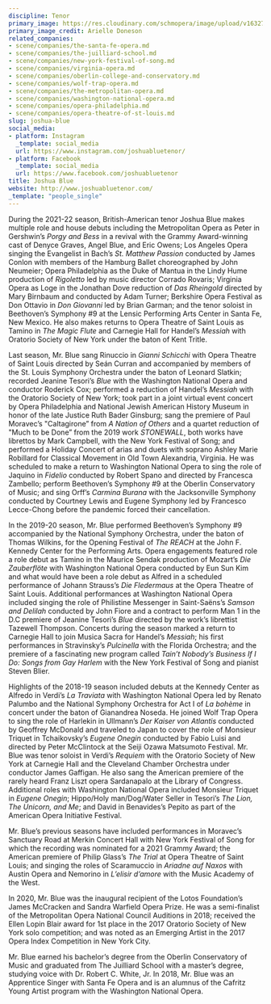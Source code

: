 ```yaml
---
discipline: Tenor
primary_image: https://res.cloudinary.com/schmopera/image/upload/v1632749996/media/2021/09/JoshuaBlue_ArielleDoneson_hy0rt3.jpg
primary_image_credit: Arielle Doneson
related_companies:
- scene/companies/the-santa-fe-opera.md
- scene/companies/the-juilliard-school.md
- scene/companies/new-york-festival-of-song.md
- scene/companies/virginia-opera.md
- scene/companies/oberlin-college-and-conservatory.md
- scene/companies/wolf-trap-opera.md
- scene/companies/the-metropolitan-opera.md
- scene/companies/washington-national-opera.md
- scene/companies/opera-philadelphia.md
- scene/companies/opera-theatre-of-st-louis.md
slug: joshua-blue
social_media:
- platform: Instagram
  _template: social_media
  url: https://www.instagram.com/joshuabluetenor/
- platform: Facebook
  _template: social_media
  url: https://www.facebook.com/joshuabluetenor
title: Joshua Blue
website: http://www.joshuabluetenor.com/
_template: "people_single"
---
```

During the 2021-22 season, British-American tenor Joshua Blue makes multiple role and house debuts including the Metropolitan Opera as Peter in Gershwin’s _Porgy and Bess_ in a revival with the Grammy Award-winning cast of Denyce Graves, Angel Blue, and Eric Owens; Los Angeles Opera singing the Evangelist in Bach’s _St. Matthew Passion_ conducted by James Conlon with members of the Hamburg Ballet choreographed by John Neumeier; Opera Philadelphia as the Duke of Mantua in the Lindy Hume production of _Rigoletto_ led by music director Corrado Rovaris; Virginia Opera as Loge in the Jonathan Dove reduction of _Das Rheingold_ directed by Mary Birnbaum and conducted by Adam Turner; Berkshire Opera Festival as Don Ottavio in _Don Giovanni_ led by Brian Garman; and the tenor soloist in Beethoven’s Symphony #9 at the Lensic Performing Arts Center in Santa Fe, New Mexico. He also makes returns to Opera Theatre of Saint Louis as Tamino in _The Magic Flute_ and Carnegie Hall for Handel’s _Messiah_ with Oratorio Society of New York under the baton of Kent Tritle. 

Last season, Mr. Blue sang Rinuccio in _Gianni Schicchi_ with Opera Theatre of Saint Louis directed by Seán Curran and accompanied by members of the St. Louis Symphony Orchestra under the baton of Leonard Slatkin; recorded Jeanine Tesori’s _Blue_ with the Washington National Opera and conductor Roderick Cox; performed a reduction of Handel’s _Messiah_ with the Oratorio Society of New York; took part in a joint virtual event concert by Opera Philadelphia and National Jewish American History Museum in honor of the late Justice Ruth Bader Ginsburg; sang the premiere of Paul Moravec’s "Caltagirone” from _A Nation of Others_ and a quartet reduction of "Much to be Done” from the 2019 work _STONEWALL_, both works have librettos by Mark Campbell, with the New York Festival of Song; and performed a Holiday Concert of arias and duets with soprano Ashley Marie Robillard for Classical Movement in Old Town Alexandria, Virginia. He was scheduled to make a return to Washington National Opera to sing the role of Jaquino in _Fidelio_ conducted by Robert Spano and directed by Francesca Zambello; perform Beethoven’s Symphony #9 at the Oberlin Conservatory of Music; and sing Orff’s _Carmina Burana_ with the Jacksonville Symphony conducted by Courtney Lewis and Eugene Symphony led by Francesco Lecce-Chong before the pandemic forced their cancellation.

In the 2019-20 season, Mr. Blue performed Beethoven’s Symphony #9 accompanied by the National Symphony Orchestra, under the baton of Thomas Wilkins, for the Opening Festival of _The REACH_ at the John F. Kennedy Center for the Performing Arts. Opera engagements featured role a role debut as Tamino in the Maurice Sendak production of Mozart’s _Die Zauberflöte_ with Washington National Opera conducted by Eun Sun Kim and what would have been a role debut as Alfred in a scheduled performance of Johann Strauss’s _Die Fledermaus_ at the Opera Theatre of Saint Louis. Additional performances at Washington National Opera included singing the role of  Philistine Messenger in Saint-Saëns’s _Samson and Delilah_ conducted by John Fiore and a contract to perform Man 1 in the D.C premiere of Jeanine Tesori’s _Blue_ directed by the work’s librettist Tazewell Thompson. Concerts during the season marked a return to Carnegie Hall to join Musica Sacra for Handel’s _Messiah_; his first performances in Stravinsky’s _Pulcinella_ with the Florida Orchestra; and the premiere of a fascinating new program called _Tain’t Nobody’s Business If I Do: Songs from Gay Harlem_ with the New York Festival of Song and pianist Steven Blier. 

Highlights of the 2018-19 season included debuts at the Kennedy Center as Alfredo in Verdi’s _La Traviata_ with Washington National Opera led by Renato Palumbo and the National Symphony Orchestra for Act I of _La bohème_ in concert under the baton of Gianandrea Noseda. He joined Wolf Trap Opera to sing the role of Harlekin in Ullmann’s _Der Kaiser von Atlantis_ conducted by Geoffrey McDonald and traveled to Japan to cover the role of Monsieur Triquet in Tchaikovsky’s _Eugene Onegin_ conducted by Fabio Luisi and directed by Peter McClintock at the Seiji Ozawa Matsumoto Festival. Mr. Blue was tenor soloist in Verdi’s _Requiem_ with the Oratorio Society of New York at Carnegie Hall and the Cleveland Chamber Orchestra under conductor James Gaffigan. He also sang the American premiere of the rarely heard Franz Liszt opera Sardanapalo at the Library of Congress. Additional roles with Washington National Opera included Monsieur Triquet in _Eugene Onegin_; Hippo/Holy man/Dog/Water Seller in Tesori’s _The Lion, The Unicorn, and Me_; and David in Benavides’s Pepito as part of the American Opera Initiative Festival.

Mr. Blue’s previous seasons have included performances in Moravec’s Sanctuary Road at Merkin Concert Hall with New York Festival of Song for which the recording was nominated for a 2021 Grammy Award; the American premiere of Philip Glass’s _The Trial_ at Opera Theatre of Saint Louis; and singing the roles of Scaramuccio in _Ariadne auf Naxos_ with Austin Opera and Nemorino in _L’elisir d’amore_ with the Music Academy of the West. 

In 2020, Mr. Blue was the inaugural recipient of the Lotos Foundation’s James McCracken and Sandra Warfield Opera Prize. He was a semi-finalist of the Metropolitan Opera National Council Auditions in 2018; received the Ellen Lopin Blair award for 1st place in the 2017 Oratorio Society of New York solo competition; and was noted as an Emerging Artist in the 2017 Opera Index Competition in New York City.

Mr. Blue earned his bachelor’s degree from the Oberlin Conservatory of Music and graduated from The Juilliard School with a master’s degree, studying voice with Dr. Robert C. White, Jr. In 2018, Mr. Blue was an Apprentice Singer with Santa Fe Opera and is an alumnus of the Cafritz Young Artist program with the Washington National Opera.
